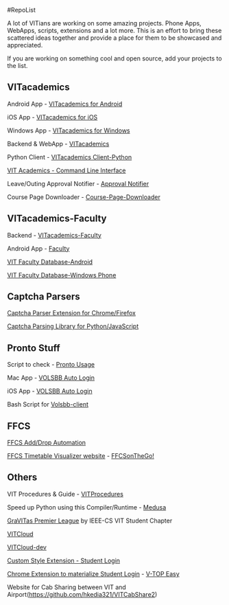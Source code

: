 #RepoList

A lot of VITians are working on some amazing projects.
Phone Apps, WebApps, scripts, extensions and a lot more.
This is an effort to bring these scattered ideas together and provide a place for them to be showcased and appreciated.

If you are working on something cool and open source, add your projects to the list.


## VITacademics

Android App - [VITacademics for Android](https://github.com/saurabhsjoshi/VITacademics-for-Android)

iOS App - [VITacademics for iOS](https://github.com/biocross/VITacademics-v2-for-iOS)

Windows App - [VITacademics for Windows](https://github.com/saurabhsjoshi/VITacademics-for-WindowsPhone)

Backend & WebApp - [VITacademics](https://github.com/aneesh-neelam/VITacademics)

Python Client - [VITacademics Client-Python](https://github.com/aneesh-neelam/VITacademics-Client-Python)

[VIT Academics - Command Line Interface](https://github.com/aashrairavooru/VIT-Academics_CLI)

Leave/Outing Approval Notifier - [Approval Notifier](https://github.com/aarthykc/ApprovalNotifier)

Course Page Downloader - [Course-Page-Downloader](https://github.com/kp96/Course-Page-Downloader)

## VITacademics-Faculty

Backend - [VITacademics-Faculty](https://github.com/kishore-narendran/vitacademics-faculty-dev)

Android App - [Faculty](https://github.com/Nikh13/Faculty)

[VIT Faculty Database-Android](https://github.com/vatsal13/VIT-Faculty-Database-Android-App)

[VIT Faculty Database-Windows Phone](https://github.com/rahulkapoor90/VITfaculty)

## Captcha Parsers

[Captcha Parser Extension for Chrome/Firefox](https://github.com/karthikb351/AutoCaptcha-for-Chrome)

[Captcha Parsing Library for Python/JavaScript](https://github.com/karthikb351/CaptchaParser)

## Pronto Stuff

Script to check - [Pronto Usage](https://github.com/karthikb351/ProntoUsage)

Mac App - [VOLSBB Auto Login](https://github.com/biocross/VOLSBB-Mac-Auto-Login)

iOS App - [VOLSBB Auto Login](https://github.com/biocross/VOLSBB-Auto-Login-for-iOS)

Bash Script for [Volsbb-client](https://github.com/Fa773NM0nK/volsbb-client)

## FFCS

[FFCS Add/Drop Automation](https://github.com/akshaydixi/ffcs-zapper)

[FFCS Timetable Visualizer website](http://ffcsonthego.azurewebsites.net/) - [FFCSonTheGo!](https://github.com/VaTz88/FFCS-on-The-Go)

## Others

VIT Procedures & Guide - [VITProcedures](https://github.com/sreeram-boyapati/VITProcedures)

Speed up Python using this Compiler/Runtime - [Medusa](https://github.com/rahul080327/medusa)

[GraVITas Premier League](https://github.com/IEEECS-VIT/GPL/) by IEEE-CS VIT Student Chapter

[VITCloud](https://github.com/biocross/VITCloud)

[VITCloud-dev](https://github.com/aneesh-neelam/VITcloud-Dev)

[Custom Style Extension - Student Login](https://github.com/rahulkapoor90/StudentLogin-VIT)

[Chrome Extension to materialize Student Login](https://chrome.google.com/webstore/detail/vit-university-v-top-easy/fdfcegkkhiialnmbnhkjpplpckpkhbmp) - [V-TOP Easy](https://github.com/VaTz88/V-TOP-Easy)

Website for Cab Sharing between VIT and Airport(https://github.com/hkedia321/VITCabShare2)
